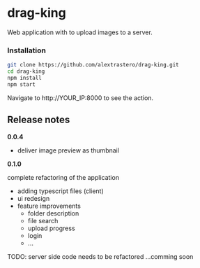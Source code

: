 # drag-king

Web application with to upload images to a server.

### Installation

```sh
git clone https://github.com/alextrastero/drag-king.git
cd drag-king
npm install
npm start
```

Navigate to http://YOUR_IP:8000 to see the action.

## Release notes
**0.0.4**
 * deliver image preview as thumbnail 
 
**0.1.0**

complete refactoring of the application 
 * adding typescript files (client)
 * ui redesign
 * feature improvements
   * folder description
   * file search
   * upload progress
   * login
   * ...

TODO: server side code needs to be refactored ...comming soon
 